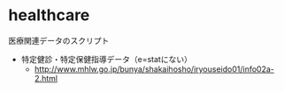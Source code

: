 # healthcare
医療関連データのスクリプト

- 特定健診・特定保健指導データ（e=statにない）
  - http://www.mhlw.go.jp/bunya/shakaihosho/iryouseido01/info02a-2.html
